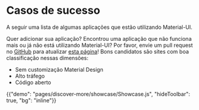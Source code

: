 # Casos de sucesso

<p class="description">A seguir uma lista de algumas aplicações que estão utilizando Material-UI.</p>

Quer adicionar sua aplicação? Encontrou uma aplicação que não funciona mais ou já não está utilizando Material-UI? Por favor, envie um pull request no [GitHub](https://github.com/mui-org/material-ui) para atualizar [esta página](https://github.com/mui-org/material-ui/blob/next/docs/src/pages/discover-more/showcase/appList.js)! Bons candidatos são sites com boa classificação nessas dimensões:

- Sem customização Material Design
- Alto tráfego
- Código aberto

{{"demo": "pages/discover-more/showcase/Showcase.js", "hideToolbar": true, "bg": "inline"}}